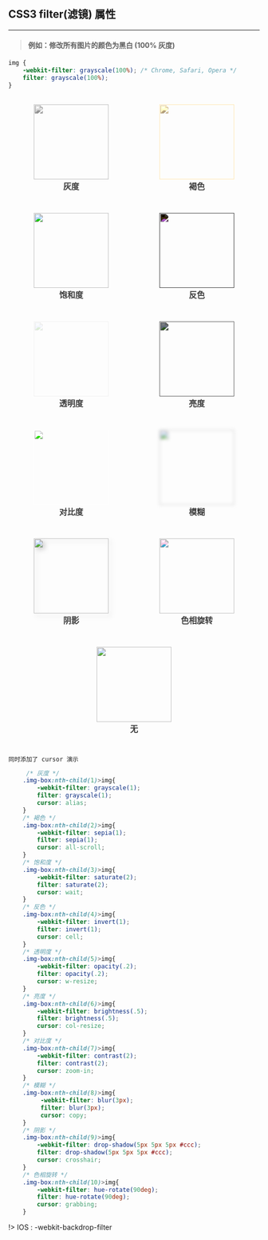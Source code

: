 ## CSS3 filter(滤镜) 属性

<hr>

> #### 例如：修改所有图片的颜色为黑白 (100% 灰度)

```css
img {
    -webkit-filter: grayscale(100%); /* Chrome, Safari, Opera */
    filter: grayscale(100%);
}
```
<div class="img-box-father">
    <div class="img-box">
        <img src="static/png/DeeMo.jpg">
        <span>灰度</span>
    </div>
    <div class="img-box">
        <img src="static/png/DeeMo.jpg">
        <span>褐色</span>
    </div>
    <div class="img-box">
        <img src="static/png/DeeMo.jpg">
        <span>饱和度</span>
    </div>
    <div class="img-box">
        <img src="static/png/DeeMo.jpg">
        <span>反色</span>
    </div>
    <div class="img-box">
        <img src="static/png/DeeMo.jpg">
        <span>透明度</span>
    </div>
    <div class="img-box">
        <img src="static/png/DeeMo.jpg">
        <span>亮度</span>
    </div>
    <div class="img-box">
        <img src="static/png/DeeMo.jpg">
        <span>对比度</span>
    </div>
    <div class="img-box">
        <img src="static/png/DeeMo.jpg">
        <span>模糊</span>
    </div>
    <div class="img-box">
        <img src="static/png/DeeMo.jpg">
        <span>阴影</span>
    </div>
    <div class="img-box">
        <img src="static/png/DeeMo.jpg">
        <span>色相旋转</span>
    </div>
        <div class="img-box">
        <img src="static/png/DeeMo.jpg">
        <span>无</span>
    </div>
</div>

`同时添加了 cursor 演示`

```css
     /* 灰度 */
    .img-box:nth-child(1)>img{
        -webkit-filter: grayscale(1);
        filter: grayscale(1);
        cursor: alias;
    }
    /* 褐色 */
    .img-box:nth-child(2)>img{
        -webkit-filter: sepia(1);
        filter: sepia(1);
        cursor: all-scroll;
    }
    /* 饱和度 */
    .img-box:nth-child(3)>img{
        -webkit-filter: saturate(2);
        filter: saturate(2);
        cursor: wait;
    }
    /* 反色 */
    .img-box:nth-child(4)>img{
        -webkit-filter: invert(1);
        filter: invert(1);
        cursor: cell;
    }
    /* 透明度 */
    .img-box:nth-child(5)>img{
        -webkit-filter: opacity(.2);
        filter: opacity(.2);
        cursor: w-resize;
    }
    /* 亮度 */
    .img-box:nth-child(6)>img{
        -webkit-filter: brightness(.5);
        filter: brightness(.5);
        cursor: col-resize;
    }
    /* 对比度 */
    .img-box:nth-child(7)>img{
        -webkit-filter: contrast(2);
        filter: contrast(2);
        cursor: zoom-in;
    }
    /* 模糊 */
    .img-box:nth-child(8)>img{
         -webkit-filter: blur(3px);
         filter: blur(3px);
         cursor: copy;
    }
    /* 阴影 */
    .img-box:nth-child(9)>img{
        -webkit-filter: drop-shadow(5px 5px 5px #ccc);
        filter: drop-shadow(5px 5px 5px #ccc);
        cursor: crosshair;
    }
    /* 色相旋转 */
    .img-box:nth-child(10)>img{
        -webkit-filter: hue-rotate(90deg);
        filter: hue-rotate(90deg);
        cursor: grabbing;
    }
```

!> IOS : -webkit-backdrop-filter



<style>
   .img-box-father{
        display:flex;
        justify-content:space-around;
        flex-wrap:wrap;
    }
   .img-box{
        display:flex;
        flex-direction:column;
        margin:16px;
    }
   .img-box > span{
        text-align:center;
        height: 35px;
        line-height: 30px;
        font-family: cursive;
        color: #3c3c3c;
        font-weight: 700;
        font-size: 16px;
    }
   .img-box>img{
        width:150px;
        height:150px;
    }
     /* 灰度 */
    .img-box:nth-child(1)>img{
        -webkit-filter: grayscale(1);
        filter: grayscale(1);
        cursor: alias;
    }
    /* 褐色 */
    .img-box:nth-child(2)>img{
        -webkit-filter: sepia(1);
        filter: sepia(1);
        cursor: all-scroll;
    }
    /* 饱和度 */
    .img-box:nth-child(3)>img{
        -webkit-filter: saturate(2);
        filter: saturate(2);
        cursor: wait;
    }
    /* 反色 */
    .img-box:nth-child(4)>img{
        -webkit-filter: invert(1);
        filter: invert(1);
        cursor: cell;
    }
    /* 透明度 */
    .img-box:nth-child(5)>img{
        -webkit-filter: opacity(.2);
        filter: opacity(.2);
        cursor: w-resize;
    }
    /* 亮度 */
    .img-box:nth-child(6)>img{
        -webkit-filter: brightness(.5);
        filter: brightness(.5);
        cursor: col-resize;
    }
    /* 对比度 */
    .img-box:nth-child(7)>img{
        -webkit-filter: contrast(2);
        filter: contrast(2);
        cursor: zoom-in;
    }
    /* 模糊 */
    .img-box:nth-child(8)>img{
         -webkit-filter: blur(3px);
         filter: blur(3px);
         cursor: copy;
    }
    /* 阴影 */
    .img-box:nth-child(9)>img{
        -webkit-filter: drop-shadow(5px 5px 5px #ccc);
        filter: drop-shadow(5px 5px 5px #ccc);
        cursor: crosshair;
    }
    /* 色相旋转 */
    .img-box:nth-child(10)>img{
        -webkit-filter: hue-rotate(90deg);
        filter: hue-rotate(90deg);
        cursor: grabbing;
    }
</style>